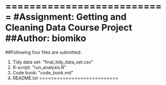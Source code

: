 ===========================
#Assignment: Getting and Cleaning Data Course Project
##Author: biomiko
===========================
##Following four files are submitted:
1. Tidy data set: "final_tidy_data_set.csv"
2. R-script: "run_analysis.R"
3. Code book: "code_book.md"
4. README.txt
===========================

